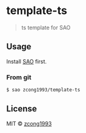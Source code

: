 # template-ts

> ts template for SAO

## Usage

Install [SAO](https://github.com/egoist/sao) first.

### From git

```sh
$ sao zcong1993/template-ts
```

## License

MIT &copy; [zcong1993](github.com/zcong1993)
